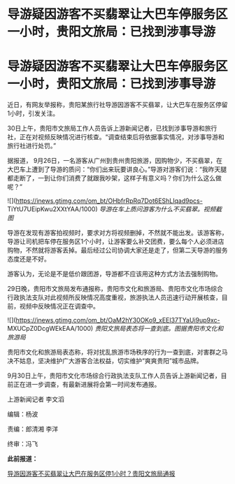 # 导游疑因游客不买翡翠让大巴车停服务区一小时，贵阳文旅局：已找到涉事导游

# 导游疑因游客不买翡翠让大巴车停服务区一小时，贵阳文旅局：已找到涉事导游

近日，有网友举报称，贵阳某旅行社导游因游客不买翡翠，让大巴车在服务区停留1小时，引发关注。

30日上午，贵阳市文旅局工作人员告诉上游新闻记者，已找到涉事导游和旅行社，正在对视频反映情况进行核查。“调查结束后将依据事实情况，对涉事导游和旅行社进行处罚。”

据报道，
9月26日，一名游客从广州到贵州贵阳旅游，因购物少，不买翡翠，在大巴车上遭到了导游的质问：“你们出来玩要讲良心。”导游对游客们说：“我昨天腿都走断了，一到让你们消费了就跟我吵架，这样子有意义吗？你们为什么这么做呢？”

![](https://inews.gtimg.com/om_bt/OHbfrRpRq7Dot6EShLIqad9pcs-
TiYtU7UEipKwu2XXtYAA/1000) _导游在车上质问游客为什么不买翡翠。视频截图_

导游在发现有游客拍视频时，要求对方将视频删掉，不然就不能出发。该游客称，导游让司机把车停在服务区1个小时，让游客要么补交团费，要么每个人必须进店购物，不然就将游客丢掉。最后经过公司协调大家还是走了，但第二天导游的服务态度还是不好。

游客认为，无论是不是低价跟团游，导游都不应该用这种方式方法去强制购物。

29日晚，贵阳市文旅局发布通报称，贵阳市文化和旅游局、贵阳市文化市场综合行政执法支队对此视频所反映情况高度重视，旅游执法人员迅速行动开展核查，目前，视频中反映情况正在调查中。

![](https://inews.gtimg.com/om_bt/OaM2hY30OKo9_xEEl37TYaUi9up9xc-
MXUCpZ0DcgWEkEAA/1000) _贵阳文旅局表态将一查到底。图据贵阳市文化和旅游局_

贵阳市文化和旅游局表态称，将对扰乱旅游市场秩序的行为一查到底，对害群之马决不姑息，坚决维护广大游客合法权益，切实维护“爽爽贵阳”城市品牌。

9月30日上午，贵阳市文化市场综合行政执法支队工作人员告诉上游新闻记者，目前正在进一步调查，有最新进展将会第一时间发布通报。

上游新闻记者 李文滔

编辑：杨波

责编：郎清湘 李洋

终审：冯飞

**此前报道：**

[导游因游客不买翡翠让大巴在服务区停1小时？贵阳文旅局通报 ](https://new.qq.com/rain/a/20230929A084DP00)


